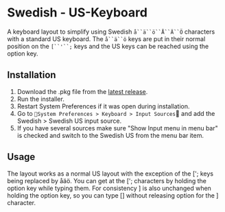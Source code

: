 # Swedish - US-Keyboard

A keyboard layout to simplify using Swedish `å``ä``ö``Å``Ä``Ö` characters with a standard US keyboard. The `å``ä``ö` keys are put in their normal position on the `[``'``;` keys and the US keys can be reached using the option key.

## Installation
1. Download the .pkg file from the [latest release](https://github.com/solidfox/Swedish-US-Keyboard/releases/latest).
2. Run the installer.
3. Restart System Preferences if it was open during installation.
4. Go to `System Preferences > Keyboard > Input Sources` and add the Swedish > Swedish US input source.
5. If you have several sources make sure "Show Input menu in menu bar" is checked and switch to the Swedish US from the menu bar item.

## Usage
The layout works as a normal US layout with the exception of the ['; keys being replaced by åäö. You can get at the ['; characters by holding the option key while typing them. For consistency ] is also unchanged when holding the option key, so you can type [] without releasing option for the ] character.
